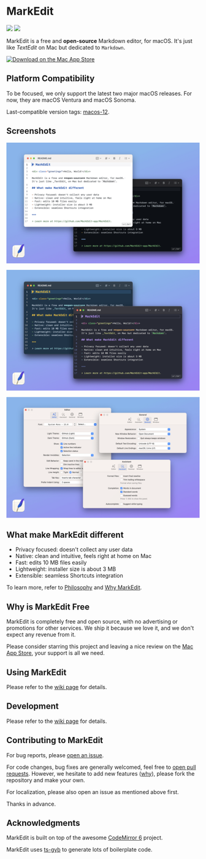 # MarkEdit

[![](https://img.shields.io/badge/Platform-macOS_13.0+-blue?color=007bff)](https://apps.apple.com/app/id1669953820) [![](https://github.com/MarkEdit-app/MarkEdit/actions/workflows/build-and-test.yml/badge.svg?branch=main)](https://github.com/MarkEdit-app/MarkEdit/actions/workflows/build-and-test.yml)

MarkEdit is a free and **open-source** Markdown editor, for macOS. It's just like _TextEdit_ on Mac but dedicated to `Markdown`.

<a href="https://apps.apple.com/app/id1669953820" target="_blank"><img alt="Download on the Mac App Store" src="https://user-images.githubusercontent.com/6745066/216816394-706b5104-42f3-4cc4-96c9-471a9356d1a8.svg"></a>

## Platform Compatibility

To be focused, we only support the latest two major macOS releases. For now, they are macOS Ventura and macOS Sonoma.

Last-compatible version tags: [macos-12](https://github.com/MarkEdit-app/MarkEdit/releases/tag/macos-12).

## Screenshots

![Screenshots 01](/Screenshots/01.png)

![Screenshots 02](/Screenshots/02.png)

![Screenshots 03](/Screenshots/03.png)

## What make MarkEdit different

- Privacy focused: doesn't collect any user data
- Native: clean and intuitive, feels right at home on Mac
- Fast: edits 10 MB files easily
- Lightweight: installer size is about 3 MB
- Extensible: seamless Shortcuts integration

To learn more, refer to [Philosophy](https://github.com/MarkEdit-app/MarkEdit/wiki/Philosophy) and [Why MarkEdit](https://github.com/MarkEdit-app/MarkEdit/wiki/Why-MarkEdit).

## Why is MarkEdit Free

MarkEdit is completely free and open source, with no advertising or promotions for other services. We ship it because we love it, and we don't expect any revenue from it.

Please consider starring this project and leaving a nice review on the [Mac App Store](https://markedit.app), your support is all we need.

## Using MarkEdit

Please refer to the [wiki page](https://github.com/MarkEdit-app/MarkEdit/wiki) for details.

## Development

Please refer to the [wiki page](https://github.com/MarkEdit-app/MarkEdit/wiki/Development) for details.

## Contributing to MarkEdit

For bug reports, please [open an issue](https://github.com/MarkEdit-app/MarkEdit/issues/new).

For code changes, bug fixes are generally welcomed, feel free to [open pull requests](https://github.com/MarkEdit-app/MarkEdit/compare). However, we hesitate to add new features ([why](https://github.com/MarkEdit-app/MarkEdit/wiki/Why-MarkEdit#feature-poor)), please fork the repository and make your own.

For localization, please also open an issue as mentioned above first.

Thanks in advance.

## Acknowledgments

MarkEdit is built on top of the awesome [CodeMirror 6](https://codemirror.net/) project.

MarkEdit uses [ts-gyb](https://github.com/microsoft/ts-gyb) to generate lots of boilerplate code.
